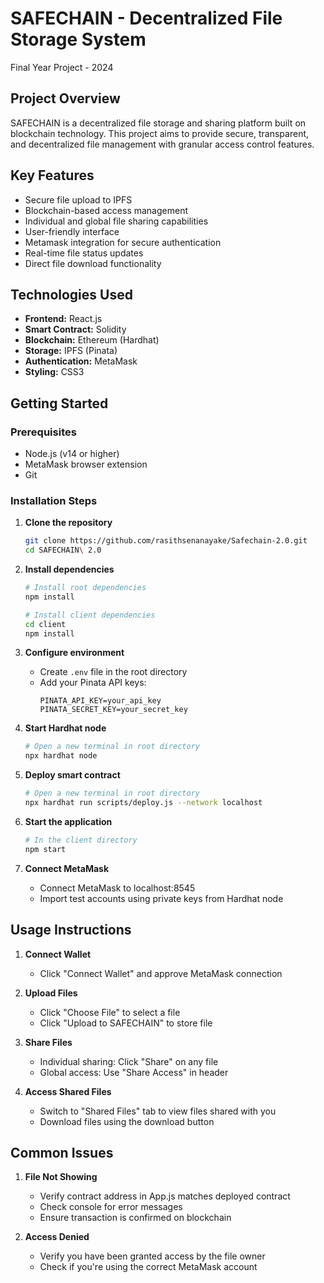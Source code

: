 # SAFECHAIN - Decentralized File Storage System
Final Year Project - 2024

## Project Overview
SAFECHAIN is a decentralized file storage and sharing platform built on blockchain technology. This project aims to provide secure, transparent, and decentralized file management with granular access control features.

## Key Features
- Secure file upload to IPFS
- Blockchain-based access management
- Individual and global file sharing capabilities
- User-friendly interface
- Metamask integration for secure authentication
- Real-time file status updates
- Direct file download functionality

## Technologies Used
- **Frontend:** React.js
- **Smart Contract:** Solidity
- **Blockchain:** Ethereum (Hardhat)
- **Storage:** IPFS (Pinata)
- **Authentication:** MetaMask
- **Styling:** CSS3

## Getting Started

### Prerequisites
- Node.js (v14 or higher)
- MetaMask browser extension
- Git

### Installation Steps

1. **Clone the repository**
   ```bash
   git clone https://github.com/rasithsenanayake/Safechain-2.0.git
   cd SAFECHAIN\ 2.0
   ```

2. **Install dependencies**
   ```bash
   # Install root dependencies
   npm install

   # Install client dependencies
   cd client
   npm install
   ```

3. **Configure environment**
   - Create `.env` file in the root directory
   - Add your Pinata API keys:
     ```
     PINATA_API_KEY=your_api_key
     PINATA_SECRET_KEY=your_secret_key
     ```

4. **Start Hardhat node**
   ```bash
   # Open a new terminal in root directory
   npx hardhat node
   ```

5. **Deploy smart contract**
   ```bash
   # Open a new terminal in root directory
   npx hardhat run scripts/deploy.js --network localhost
   ```

6. **Start the application**
   ```bash
   # In the client directory
   npm start
   ```

7. **Connect MetaMask**
   - Connect MetaMask to localhost:8545
   - Import test accounts using private keys from Hardhat node

## Usage Instructions

1. **Connect Wallet**
   - Click "Connect Wallet" and approve MetaMask connection

2. **Upload Files**
   - Click "Choose File" to select a file
   - Click "Upload to SAFECHAIN" to store file

3. **Share Files**
   - Individual sharing: Click "Share" on any file
   - Global access: Use "Share Access" in header

4. **Access Shared Files**
   - Switch to "Shared Files" tab to view files shared with you
   - Download files using the download button

## Common Issues

1. **File Not Showing**
   - Verify contract address in App.js matches deployed contract
   - Check console for error messages
   - Ensure transaction is confirmed on blockchain

2. **Access Denied**
   - Verify you have been granted access by the file owner
   - Check if you're using the correct MetaMask account


